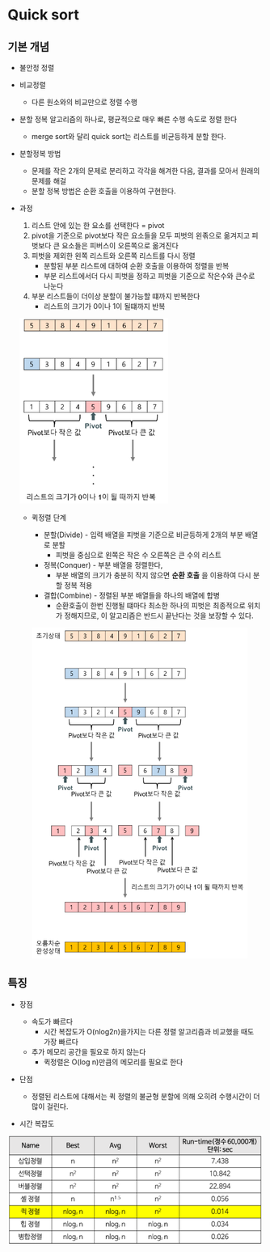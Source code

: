# Quick sort

## 기본 개념

* 불안정 정렬

* 비교정렬

  * 다른 원소와의 비교만으로 정렬 수행

* 분할 정복 알고리즘의 하나로, 평균적으로 매우 빠른 수행 속도로 정렬 한다

  * merge sort와 달리 quick sort는 리스트를 비균등하게 분할 한다.

* 분할정복 방법

  * 문제를 작은 2개의 문제로 분리하고 각각을 해겨한 다음, 결과를 모아서 원래의 문제를 해걸
  * 분할 정복 방법은 순환 호출을 이용하여 구현한다.

* 과정

  1. 리스트 안에 있는 한 요소를 선택한다 = pivot
  2. pivot을 기준으로 pivot보다 작은 요소들을 모두 피벗의 왼졲으로 옮겨지고 피벗보다 큰 요소들은 피버스이 오른쪽으로 옮겨진다
  3. 피벗을 제외한 왼쪽 리스트와 오른쪽 리스트를 다시 정렬
     * 분할된 부분 리스트에 대하여 순환 호출을 이용하여 정렬을 반복
     * 부분 리스트에서더 다시 피벗을 정하고 피벗을 기준으로 작은수와 큰수로 나눈다
  4. 부분 리스트들이 더이상 분할이 불가능할 떄까지 반복한다
     * 리스트의 크기가 0이나 1이 될떄까지 반복

  ![image-20200505220036966](Quicksort.assets/image-20200505220036966.png)

  * 퀵정렬 단계

    * 분할(Divide) - 입력 배열을 피벗을 기준으로 비균등하게 2개의 부분 배열로 분할
      * 피벗을 중심으로 왼쪽은 작은 수 오른쪽은 큰 수의 리스트
    * 정복(Conquer) - 부분 배열을 정렬한다, 
      * 부분 배열의 크기가 충분히 작지 않으면 **순환 호출** 을 이용하여 다시 분할 정복 적용
    * 결합(Combine) - 정렬된 부분 배열들을 하나의 배열에 합병
      * 순환호출이 한번 진행될 떄마다 최소한 하나의 피벗은 최종적으로 위치가 정해지므로, 이 알고리즘은 반드시 끝난다는 것을 보장할 수 있다.

    ![image-20200505220434474](Quicksort.assets/image-20200505220434474.png)

## 특징

* 장점
  * 속도가 빠르다
    * 시간 복잡도가 O(nlog2n)을가지는 다른 정렬 알고리즘과 비교했을 때도 가장 빠르다
  * 추가 메모리 공간을 필요로 하지 않는다
    * 퀵정렬은 O(log n)만큼의 메모리를 필요로 한다
* 단점
  * 정렬된 리스트에 대해서는 퀵 정렬의 불균형 분할에 의해 오히려 수행시간이 더 많이 걸린다.

* 시간 복잡도

![image-20200505220745739](Quicksort.assets/image-20200505220745739.png)
